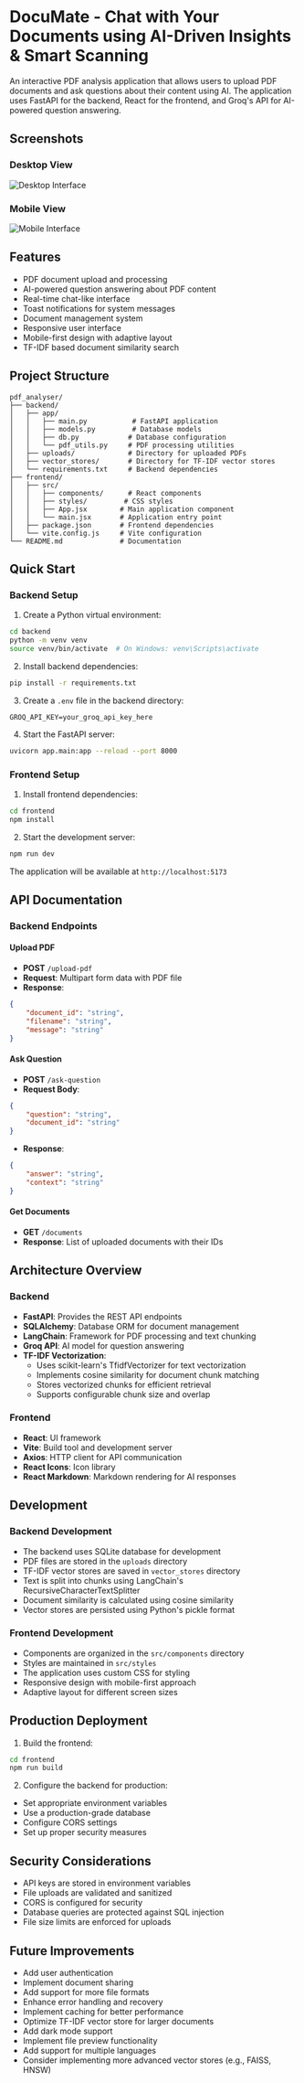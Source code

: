 # DocuMate - Chat with Your Documents using AI-Driven Insights & Smart Scanning

An interactive PDF analysis application that allows users to upload PDF documents and ask questions about their content using AI. The application uses FastAPI for the backend, React for the frontend, and Groq's API for AI-powered question answering.

## Screenshots

### Desktop View
![Desktop Interface](frontend/src/assets/ss1.png)

### Mobile View
![Mobile Interface](frontend/src/assets/image.png)

## Features

- PDF document upload and processing
- AI-powered question answering about PDF content
- Real-time chat-like interface
- Toast notifications for system messages
- Document management system
- Responsive user interface
- Mobile-first design with adaptive layout
- TF-IDF based document similarity search

## Project Structure
```
pdf_analyser/
├── backend/
│   ├── app/
│   │   ├── main.py           # FastAPI application
│   │   ├── models.py         # Database models
│   │   ├── db.py            # Database configuration
│   │   └── pdf_utils.py     # PDF processing utilities
│   ├── uploads/             # Directory for uploaded PDFs
│   ├── vector_stores/       # Directory for TF-IDF vector stores
│   └── requirements.txt     # Backend dependencies
├── frontend/
│   ├── src/
│   │   ├── components/      # React components
│   │   ├── styles/         # CSS styles
│   │   ├── App.jsx        # Main application component
│   │   └── main.jsx       # Application entry point
│   ├── package.json       # Frontend dependencies
│   └── vite.config.js     # Vite configuration
└── README.md              # Documentation
```

## Quick Start

### Backend Setup

1. Create a Python virtual environment:
```bash
cd backend
python -m venv venv
source venv/bin/activate  # On Windows: venv\Scripts\activate
```

2. Install backend dependencies:
```bash
pip install -r requirements.txt
```

3. Create a `.env` file in the backend directory:
```
GROQ_API_KEY=your_groq_api_key_here
```

4. Start the FastAPI server:
```bash
uvicorn app.main:app --reload --port 8000
```

### Frontend Setup

1. Install frontend dependencies:
```bash
cd frontend
npm install
```

2. Start the development server:
```bash
npm run dev
```

The application will be available at `http://localhost:5173`

## API Documentation

### Backend Endpoints

#### Upload PDF
- **POST** `/upload-pdf`
- **Request**: Multipart form data with PDF file
- **Response**: 
```json
{
    "document_id": "string",
    "filename": "string",
    "message": "string"
}
```

#### Ask Question
- **POST** `/ask-question`
- **Request Body**:
```json
{
    "question": "string",
    "document_id": "string"
}
```
- **Response**:
```json
{
    "answer": "string",
    "context": "string"
}
```

#### Get Documents
- **GET** `/documents`
- **Response**: List of uploaded documents with their IDs

## Architecture Overview

### Backend
- **FastAPI**: Provides the REST API endpoints
- **SQLAlchemy**: Database ORM for document management
- **LangChain**: Framework for PDF processing and text chunking
- **Groq API**: AI model for question answering
- **TF-IDF Vectorization**: 
  - Uses scikit-learn's TfidfVectorizer for text vectorization
  - Implements cosine similarity for document chunk matching
  - Stores vectorized chunks for efficient retrieval
  - Supports configurable chunk size and overlap

### Frontend
- **React**: UI framework
- **Vite**: Build tool and development server
- **Axios**: HTTP client for API communication
- **React Icons**: Icon library
- **React Markdown**: Markdown rendering for AI responses

## Development

### Backend Development
- The backend uses SQLite database for development
- PDF files are stored in the `uploads` directory
- TF-IDF vector stores are saved in `vector_stores` directory
- Text is split into chunks using LangChain's RecursiveCharacterTextSplitter
- Document similarity is calculated using cosine similarity
- Vector stores are persisted using Python's pickle format

### Frontend Development
- Components are organized in the `src/components` directory
- Styles are maintained in `src/styles`
- The application uses custom CSS for styling
- Responsive design with mobile-first approach
- Adaptive layout for different screen sizes

## Production Deployment

1. Build the frontend:
```bash
cd frontend
npm run build
```

2. Configure the backend for production:
- Set appropriate environment variables
- Use a production-grade database
- Configure CORS settings
- Set up proper security measures

## Security Considerations

- API keys are stored in environment variables
- File uploads are validated and sanitized
- CORS is configured for security
- Database queries are protected against SQL injection
- File size limits are enforced for uploads

## Future Improvements

- Add user authentication
- Implement document sharing
- Add support for more file formats
- Enhance error handling and recovery
- Implement caching for better performance
- Optimize TF-IDF vector store for larger documents
- Add dark mode support
- Implement file preview functionality
- Add support for multiple languages
- Consider implementing more advanced vector stores (e.g., FAISS, HNSW)
``` 
